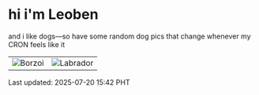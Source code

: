 # hi i'm Leoben

and i like dogs—so have some random dog pics that change whenever my CRON feels like it

|  |  |
|--------|----------|
| ![Borzoi](https://random-dog-vercel.vercel.app/api/random-borzoi?v=1752997369) | ![Labrador](https://random-dog-vercel.vercel.app/api/random-labrador?v=1752997369) |

Last updated: 2025-07-20 15:42 PHT
